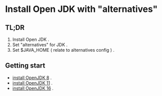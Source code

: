 # Install Open JDK with "alternatives"

## TL;DR
1. Install Open JDK .
1. Set "alternatives" for JDK .
1. Set $JAVA_HOME ( relate to alternatives config ) .

## Getting start
+ [install OpenJDK 8](install.jdk.8.md) .
+ [install OpenJDK 11](install.jdk.11.md) .
+ [install OpenJDK 16](install.jdk.16.md) .
